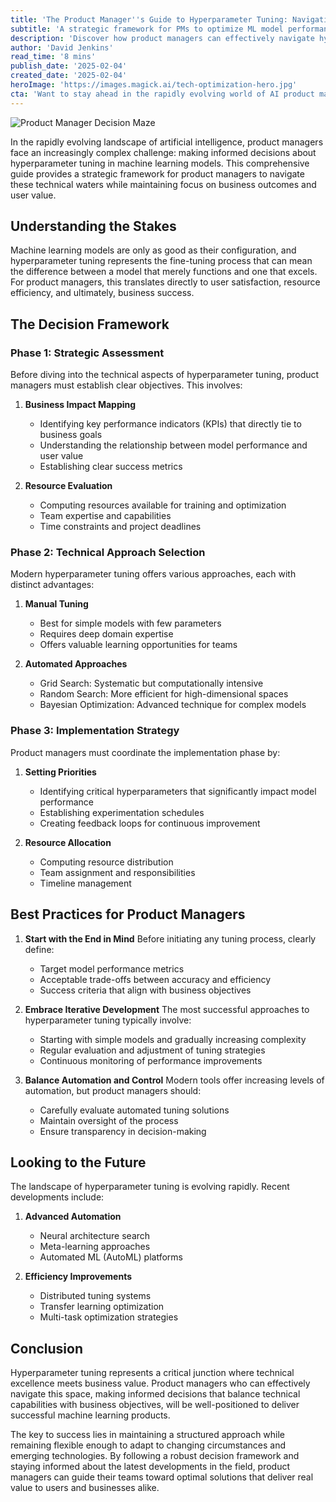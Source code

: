```yaml
---
title: 'The Product Manager''s Guide to Hyperparameter Tuning: Navigating the Decision Maze'
subtitle: 'A strategic framework for PMs to optimize ML model performance while focusing on business value'
description: 'Discover how product managers can effectively navigate hyperparameter tuning decisions in machine learning models while balancing technical excellence with business value. This comprehensive guide provides a strategic framework for making informed choices about model optimization while maintaining focus on user value and business outcomes.'
author: 'David Jenkins'
read_time: '8 mins'
publish_date: '2025-02-04'
created_date: '2025-02-04'
heroImage: 'https://images.magick.ai/tech-optimization-hero.jpg'
cta: 'Want to stay ahead in the rapidly evolving world of AI product management? Follow us on LinkedIn for regular insights on machine learning optimization, product strategy, and technical leadership!'
---
```


![Product Manager Decision Maze](https://i.magick.ai/PIXE/1738659311230_magick_img.webp)

In the rapidly evolving landscape of artificial intelligence, product managers face an increasingly complex challenge: making informed decisions about hyperparameter tuning in machine learning models. This comprehensive guide provides a strategic framework for product managers to navigate these technical waters while maintaining focus on business outcomes and user value.

## Understanding the Stakes

Machine learning models are only as good as their configuration, and hyperparameter tuning represents the fine-tuning process that can mean the difference between a model that merely functions and one that excels. For product managers, this translates directly to user satisfaction, resource efficiency, and ultimately, business success.

## The Decision Framework

### Phase 1: Strategic Assessment

Before diving into the technical aspects of hyperparameter tuning, product managers must establish clear objectives. This involves:

1. **Business Impact Mapping**
   - Identifying key performance indicators (KPIs) that directly tie to business goals
   - Understanding the relationship between model performance and user value
   - Establishing clear success metrics

2. **Resource Evaluation**
   - Computing resources available for training and optimization
   - Team expertise and capabilities
   - Time constraints and project deadlines

### Phase 2: Technical Approach Selection

Modern hyperparameter tuning offers various approaches, each with distinct advantages:

1. **Manual Tuning**
   - Best for simple models with few parameters
   - Requires deep domain expertise
   - Offers valuable learning opportunities for teams

2. **Automated Approaches**
   - Grid Search: Systematic but computationally intensive
   - Random Search: More efficient for high-dimensional spaces
   - Bayesian Optimization: Advanced technique for complex models

### Phase 3: Implementation Strategy

Product managers must coordinate the implementation phase by:

1. **Setting Priorities**
   - Identifying critical hyperparameters that significantly impact model performance
   - Establishing experimentation schedules
   - Creating feedback loops for continuous improvement

2. **Resource Allocation**
   - Computing resource distribution
   - Team assignment and responsibilities
   - Timeline management

## Best Practices for Product Managers

1. **Start with the End in Mind**
   Before initiating any tuning process, clearly define:
   - Target model performance metrics
   - Acceptable trade-offs between accuracy and efficiency
   - Success criteria that align with business objectives

2. **Embrace Iterative Development**
   The most successful approaches to hyperparameter tuning typically involve:
   - Starting with simple models and gradually increasing complexity
   - Regular evaluation and adjustment of tuning strategies
   - Continuous monitoring of performance improvements

3. **Balance Automation and Control**
   Modern tools offer increasing levels of automation, but product managers should:
   - Carefully evaluate automated tuning solutions
   - Maintain oversight of the process
   - Ensure transparency in decision-making

## Looking to the Future

The landscape of hyperparameter tuning is evolving rapidly. Recent developments include:

1. **Advanced Automation**
   - Neural architecture search
   - Meta-learning approaches
   - Automated ML (AutoML) platforms

2. **Efficiency Improvements**
   - Distributed tuning systems
   - Transfer learning optimization
   - Multi-task optimization strategies

## Conclusion

Hyperparameter tuning represents a critical junction where technical excellence meets business value. Product managers who can effectively navigate this space, making informed decisions that balance technical capabilities with business objectives, will be well-positioned to deliver successful machine learning products.

The key to success lies in maintaining a structured approach while remaining flexible enough to adapt to changing circumstances and emerging technologies. By following a robust decision framework and staying informed about the latest developments in the field, product managers can guide their teams toward optimal solutions that deliver real value to users and businesses alike.